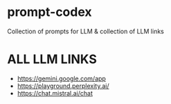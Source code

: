 # prompt-codex
Collection of prompts for LLM & collection of LLM links

# ALL LLM LINKS
- https://gemini.google.com/app
- https://playground.perplexity.ai/
- https://chat.mistral.ai/chat
